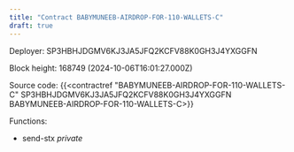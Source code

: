 ```yaml
---
title: "Contract BABYMUNEEB-AIRDROP-FOR-110-WALLETS-C"
draft: true
---
```

Deployer: SP3HBHJDGMV6KJ3JA5JFQ2KCFV88K0GH3J4YXGGFN


 



Block height: 168749 (2024-10-06T16:01:27.000Z)

Source code: {{<contractref "BABYMUNEEB-AIRDROP-FOR-110-WALLETS-C" SP3HBHJDGMV6KJ3JA5JFQ2KCFV88K0GH3J4YXGGFN BABYMUNEEB-AIRDROP-FOR-110-WALLETS-C>}}

Functions:

* send-stx _private_
